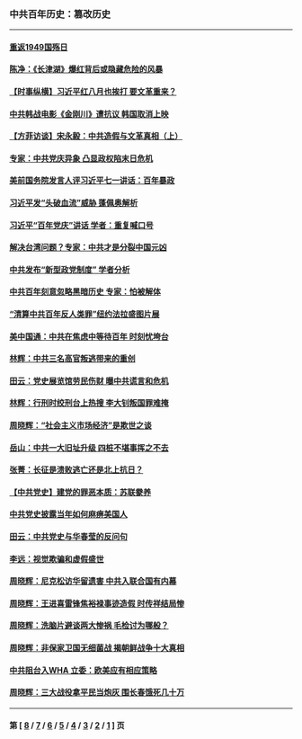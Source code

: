 ### 中共百年历史：篡改历史
---
#### [重返1949国殇日](../../pages/nf1176115/n13346372.md?11040430) 
#### [陈净：《长津湖》爆红背后或隐藏危险的风暴](../../pages/nf1176115/n13314364.md?11040430) 
#### [【时事纵横】习近平红八月也挨打 要文革重来？](../../pages/nf1176115/n13231393.md?11040430) 
#### [中共韩战电影《金刚川》遭抗议 韩国取消上映](../../pages/nf1176115/n13219114.md?11040430) 
#### [【方菲访谈】宋永毅：中共造假与文革真相（上）](../../pages/nf1176115/n13200760.md?11040430) 
#### [专家：中共党庆异象 凸显政权陷末日危机](../../pages/nf1176115/n13067084.md?11040430) 
#### [美前国务院发言人评习近平七一讲话：百年暴政](../../pages/nf1176115/n13066986.md?11040430) 
#### [习近平发“头破血流”威胁 蓬佩奥解析](../../pages/nf1176115/n13063604.md?11040430) 
#### [习近平“百年党庆”讲话 学者：重复喊口号](../../pages/nf1176115/n13061411.md?11040430) 
#### [解决台湾问题？专家：中共才是分裂中国元凶](../../pages/nf1176115/n13060811.md?11040430) 
#### [中共发布“新型政党制度” 学者分析](../../pages/nf1176115/n13056354.md?11040430) 
#### [中共百年刻意忽略黑暗历史 专家：怕被解体](../../pages/nf1176115/n13056056.md?11040430) 
#### [“清算中共百年反人类罪”纽约法拉盛图片展](../../pages/nf1176115/n13052220.md?11040430) 
#### [美中国通：中共在焦虑中等待百年 时刻忧垮台](../../pages/nf1176115/n13048820.md?11040430) 
#### [林辉：中共三名高官叛逃带来的重创](../../pages/nf1176115/n13035206.md?11040430) 
#### [田云：党史展览馆劳民伤财 曝中共谎言和危机](../../pages/nf1176115/n13033900.md?11040430) 
#### [林辉：行刑时绞刑台上热搜 李大钊叛国罪难掩](../../pages/nf1176115/n13031965.md?11040430) 
#### [周晓辉：“社会主义市场经济”是欺世之谈](../../pages/nf1176115/n13024090.md?11040430) 
#### [岳山：中共一大旧址升级 四桩不堪事挥之不去](../../pages/nf1176115/n13021697.md?11040430) 
#### [张菁：长征是溃败逃亡还是北上抗日？](../../pages/nf1176115/n13020585.md?11040430) 
#### [【中共党史】建党的罪恶本质：苏联豢养](../../pages/nf1176115/n13011888.md?11040430) 
#### [中共党史披露当年如何麻痹美国人](../../pages/nf1176115/n12966400.md?11040430) 
#### [田云：中共党史与华春莹的反问句](../../pages/nf1176115/n12765178.md?11040430) 
#### [李远：视觉欺骗和虚假盛世](../../pages/nf1176115/n12993376.md?11040430) 
#### [周晓辉：尼克松访华留遗害 中共入联合国有内幕](../../pages/nf1176115/n12991422.md?11040430) 
#### [周晓辉：王进喜雷锋焦裕禄事迹造假 时传祥结局惨](../../pages/nf1176115/n12985497.md?11040430) 
#### [周晓辉：洗脑片避谈两大惨祸 毛检讨为哪般？](../../pages/nf1176115/n12971285.md?11040430) 
#### [周晓辉：非保家卫国无细菌战 揭朝鲜战争十大真相](../../pages/nf1176115/n12954161.md?11040430) 
#### [中共阻台入WHA 立委：欧美应有相应策略](../../pages/nf1176115/n12939343.md?11040430) 
#### [周晓辉：三大战役拿平民当炮灰 围长春饿死几十万](../../pages/nf1176115/n12934921.md?11040430) 

---
#### 第 [ [8](./8.md?11040430) / [7](./7.md?11040430) / [6](./6.md?11040430) / [5](./5.md?11040430) / [4](./4.md?11040430) / [3](./3.md?11040430) / [2](./2.md?11040430) / [1](./1.md?11040430) ] 页
